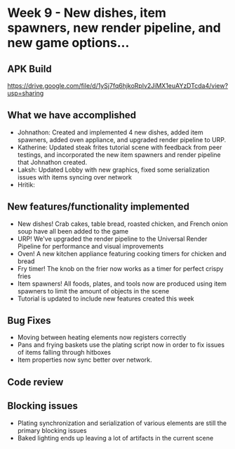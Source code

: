 # Week 9 - New dishes, item spawners, new render pipeline, and new game options...

## APK Build
https://drive.google.com/file/d/1ySj7fq6hjkoRplv2JiMX1euAYzDTcda4/view?usp=sharing
## What we have accomplished

- Johnathon: Created and implemented 4 new dishes, added item spawners, added oven appliance, and upgraded render pipeline to URP.
- Katherine: Updated steak frites tutorial scene with feedback from peer testings, and incorporated the new item spawners and render pipeline that Johnathon created. 
- Laksh: Updated Lobby with new graphics, fixed some serialization issues with items syncing over network
- Hritik:

## New features/functionality implemented
- New dishes! Crab cakes, table bread, roasted chicken, and French onion soup have all been added to the game
- URP! We've upgraded the render pipeline to the Universal Render Pipeline for performance and visual improvements
- Oven! A new kitchen appliance featuring cooking timers for chicken and bread
- Fry timer! The knob on the frier now works as a timer for perfect crispy fries
- Item spawners! All foods, plates, and tools now are produced using item spawners to limit the amount of objects in the scene
- Tutorial is updated to include new features created this week

## Bug Fixes
- Moving between heating elements now registers correctly
- Pans and frying baskets use the plating script now in order to fix issues of items falling through hitboxes
- Item properties now sync better over network.

## Code review 

## Blocking issues
- Plating synchronization and serialization of various elements are still the primary blocking issues
- Baked lighting ends up leaving a lot of artifacts in the current scene
